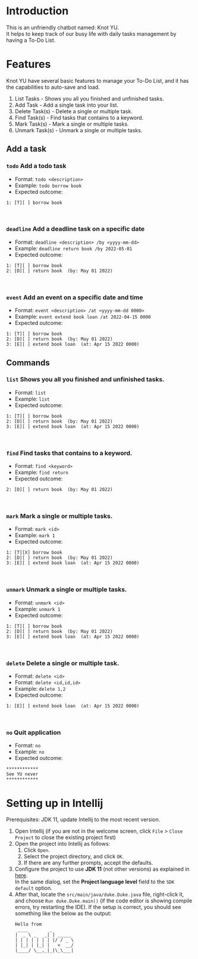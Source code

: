 # Introduction

This is an unfriendly chatbot named: Knot YU. <br/>
It helps to keep track of our busy life with daily tasks management by having a To-Do List.  

# Features
Knot YU have several basic features to manage your To-Do List, and it has the capabilities to auto-save and load.
1. List Tasks - Shows you all you finished and unfinished tasks.
2. Add Task - Add a single task into your list.
3. Delete Task(s) - Delete a single or multiple task.
4. Find Task(s) - Find tasks that contains to a keyword.
5. Mark Task(s) - Mark a single or multiple tasks. 
6. Unmark Task(s) - Unmark a single or multiple tasks.

## Add a task
### `todo` Add a todo task
- Format: `todo <description>`
- Example: `todo borrow book`
- Expected outcome: 

```
1: [T][ ] borrow book 
```
<br/>

### `deadline` Add a deadline task on a specific date
- Format: `deadline <description> /by <yyyy-mm-dd>`
- Example: `deadline return book /by 2022-05-01`
- Expected outcome:

```
1: [T][ ] borrow book
2: [D][ ] return book  (by: May 01 2022)
```
<br/>

### `event` Add an event on a specific date and time
- Format: `event <description> /at <yyyy-mm-dd 0000>`
- Example: `event extend book loan /at 2022-04-15 0000`
- Expected outcome:

```
1: [T][ ] borrow book
2: [D][ ] return book  (by: May 01 2022)
3: [E][ ] extend book loan  (at: Apr 15 2022 0000)
```

## Commands
### `list` Shows you all you finished and unfinished tasks.
- Format: `list`
- Example: `list`
- Expected outcome:

```
1: [T][ ] borrow book
2: [D][ ] return book  (by: May 01 2022)
3: [E][ ] extend book loan  (at: Apr 15 2022 0000)
```
<br/>

### `find` Find tasks that contains to a keyword.
- Format: `find <keyword>`
- Example: `find return`
- Expected outcome:

```
2: [D][ ] return book  (by: May 01 2022)
```
<br/>

### `mark` Mark a single or multiple tasks.
- Format: `mark <id>`
- Example: `mark 1`
- Expected outcome:

```
1: [T][X] borrow book
2: [D][ ] return book  (by: May 01 2022)
3: [E][ ] extend book loan  (at: Apr 15 2022 0000)
```
<br/>

### `unmark` Unmark a single or multiple tasks.
- Format: `unmark <id>`
- Example: `unmark 1`
- Expected outcome:

```
1: [T][ ] borrow book
2: [D][ ] return book  (by: May 01 2022)
3: [E][ ] extend book loan  (at: Apr 15 2022 0000)
```
<br/>

### `delete` Delete a single or multiple task.
- Format: `delete <id>`
- Format: `delete <id,id,id>`
- Example: `delete 1,2`
- Expected outcome:

```
1: [E][ ] extend book loan  (at: Apr 15 2022 0000)
```
<br/>

### `no` Quit application
- Format: `no`
- Example: `no`
- Expected outcome:

```
************
See YU never
************
```






# Setting up in Intellij

Prerequisites: JDK 11, update Intellij to the most recent version.

1. Open Intellij (if you are not in the welcome screen, click `File` > `Close Project` to close the existing project
   first)
1. Open the project into Intellij as follows:
    1. Click `Open`.
    1. Select the project directory, and click `OK`.
    1. If there are any further prompts, accept the defaults.
1. Configure the project to use **JDK 11** (not other versions) as explained
   in [here](https://www.jetbrains.com/help/idea/sdk.html#set-up-jdk).<br>
   In the same dialog, set the **Project language level** field to the `SDK default` option.
3. After that, locate the `src/main/java/duke.Duke.java` file, right-click it, and choose `Run duke.Duke.main()` (if the
   code editor is showing compile errors, try restarting the IDE). If the setup is correct, you should see something
   like the below as the output:
   ```
   Hello from
    ____        _        
   |  _ \ _   _| | _____ 
   | | | | | | | |/ / _ \
   | |_| | |_| |   <  __/
   |____/ \__,_|_|\_\___|
   ```
